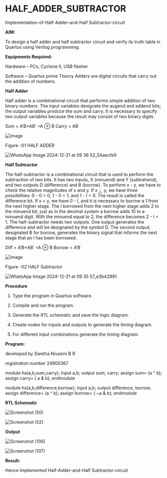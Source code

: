 # HALF_ADDER_SUBTRACTOR

Implementation-of-Half-Adder-and-Half Subtractor-circuit

**AIM:**

To design a half adder and half subtractor circuit and verify its truth table in Quartus using Verilog programming.

**Equipments Required:**

Hardware – PCs, Cyclone II, USB flasher 

Software – Quartus prime Theory Adders are digital circuits that carry out the addition of numbers.

**Half Adder**

Half adder is a combinational circuit that performs simple addition of two binary numbers. The input variables designate the augend and addend bits; the output variables produce the sum and carry. It is necessary to specify two output variables because the result may consist of two binary digits.

Sum = A’B+AB’ =A ⊕ B Carry = AB

![image](https://github.com/naavaneetha/HALF_ADDER_SUBTRACTOR/assets/154305477/bd4a0b2c-cdbc-4184-ab08-81578f121e1f)

Figure -01 HALF ADDER






![WhatsApp Image 2024-12-21 at 09 36 52_54aecfe9](https://github.com/user-attachments/assets/156be2d0-d4f6-4beb-9a0b-c114cf5374a7)


**Half Subtractor**

The half-subtractor is a combinational circuit that is used to perform the subtraction of two bits. It has two inputs, X (minuend) and Y (subtrahend), and two outputs D (difference) and B (borrow). To perform x - y, we have to check the relative magnitudes of x and y. If x ;;, y, we have three possibilities: 0 - 0 = 0, 1 - 0 = 1, and 1 - I = 0. The result is called the difference bit. If x < y, we have 0 - I, and it is necessary to borrow a 1 from the next higher stage. The I borrowed from the next higher stage adds 2 to the minuend bit, just as in the decimal system a borrow adds 10 to a minuend digit. With the minuend equal to 2, the difference becomes 2 - I = 1. The half-subtractor needs two outputs. One output generates the difference and will be designated by the symbol D. The second output, designated B for borrow, generates the binary signal that informs the next stage that an I has been borrowed. 

Diff = A’B+AB’ =A ⊕ B
Borrow = A’B

 ![image](https://github.com/naavaneetha/HALF_ADDER_SUBTRACTOR/assets/154305477/d76b099c-513f-4e7c-843a-e2fd028a531a)

Figure -02 HALF Subtractor




![WhatsApp Image 2024-12-21 at 09 35 57_e3b42891](https://github.com/user-attachments/assets/80dfb594-1796-45c1-b85b-aa4651fdfd3b)




**Procedure**

1.	Type the program in Quartus software.

2.	Compile and run the program.

3.	Generate the RTL schematic and save the logic diagram.

4.	Create nodes for inputs and outputs to generate the timing diagram.

5.	For different input combinations generate the timing diagram.


**Program:**





developed by Swetha Nivasini B R 




registration number 24900367





module ha(a,b,sum,carry);
input a,b;
output sum, carry;
assign sum= (a ^ b);
assign carry= ( a & b);
endmodule





module hs(a,b,difference,borrow);
input a,b;
output difference, borrow;
assign difference= (a ^ b);
assign borrow= ( ~a & b);
endmodule






**RTL Schematic**





![Screenshot (50)](https://github.com/user-attachments/assets/7a4eb5b9-52dc-43c0-a686-3c21a5bdda13)




![Screenshot (52)](https://github.com/user-attachments/assets/227659b7-64df-4b31-82ed-05e05862065d)





**Output**




![Screenshot (106)](https://github.com/user-attachments/assets/8f47e582-94e9-4185-875a-5b86735941f4)






![Screenshot (107)](https://github.com/user-attachments/assets/99142d43-50a0-42ef-8c6d-bcca8019f530)





**Result:**



 Hence Implemented  Half-Adder-and-Half Subtractor-circuit
